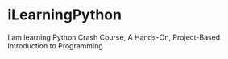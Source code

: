 # iLearningPython
I am learning Python Crash Course, A Hands-On, Project-Based Introduction to Programming
